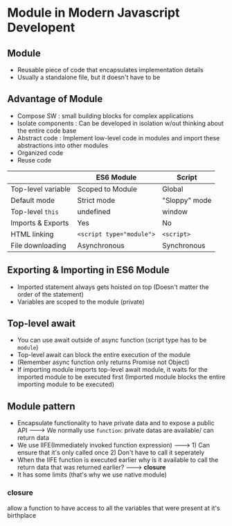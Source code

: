 # Module in Modern Javascript Developent

## Module
- Reusable piece of code that encapsulates implementation details
- Usually a standalone file, but it doesn't have to be

## Advantage of Module
- Compose SW : small building blocks for complex applications
- Isolate components : Can be developed in isolation w/out thinking about the entire code base
- Abstract code : Implement low-level code in modules and import these abstractions into other modules
- Organized code
- Reuse code


|| ES6 Module  | Script |
|------------| ------------- | ------------- |
|Top-level variable| Scoped to Module  | Global  |
|Default mode| Strict mode  | "Sloppy" mode  |
|Top-level `this`| undefined | window |
| Imports & Exports | Yes | No |
| HTML linking | `<script type="module">` | `<script>`|
| File downloading | Asynchronous | Synchronous |


## Exporting & Importing in ES6 Module
- Imported statement always gets hoisted on top (Doesn't matter the order of the statement)
- Variables are scoped to the module (private)


## Top-level await
- You can use await outside of async function (script type has to be `module`)
- Top-level await can block the entire execution of the module
- (Remember async function only returns Promise not Object)
- If importing module imports top-level await module, it waits for the imported module to be executed first (Imported module blocks the entire importing module to be executed) 

## Module pattern
- Encapsulate functionality to have private data and to expose a public API ---> We normally use `function`: private datas are available/ can return data
- We use IIFE(Immediately invoked function expression) ---> 1) Can ensure that it's only called once 2) Don't have to call it seperately
- When the IIFE function is executed earlier why is it available to call the return data that was returned earlier? ---> **closure**
- It has some limits (that's why we use native module) 

### closure
allow a function to have access to all the variables that were present at it's birthplace
